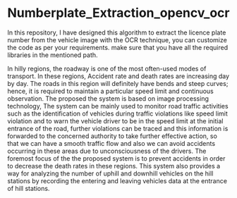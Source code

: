 # Numberplate_Extraction_opencv_ocr
In this repository, I have designed this algorithm to extract the licence plate number from the vehicle image with the OCR technique, you can customize the code as per your requirements. make sure that you have all the required libraries in the mentioned path. 

In hilly regions, the roadway is one of the most often-used modes of 
transport. In these regions, Accident rate and death rates are 
increasing day by day. The roads in this region will definitely have 
bends and steep curves; hence, it is required to maintain a 
particular speed limit and continuous observation. The proposed 
the system is based on image processing technology, The system 
can be mainly used to monitor road traffic activities such as the 
identification of vehicles during traffic violations like speed limit 
violation and to warn the vehicle driver to be in the speed limit at the 
initial entrance of the road, further violations can be traced and this 
information is forwarded to the concerned authority to take further 
effective action, so that we can have a smooth traffic flow and also 
we can avoid accidents occurring in these areas due to 
unconsciousness of the drivers. The foremost focus of the 
the proposed system is to prevent accidents in order to decrease the 
death rates in these regions. This system also provides a way for 
analyzing the number of uphill and downhill vehicles on the hill 
stations by recording the entering and leaving vehicles data at the 
entrance of hill stations. 



